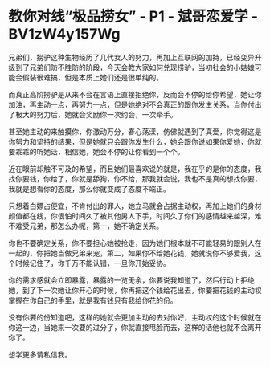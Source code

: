 # 教你对线“极品捞女” - P1 - 斌哥恋爱学 - BV1zW4y157Wg

兄弟们，捞驴这种生物经历了几代女人的努力，再加上互联网的加持，已经变异升级到了兄弟们防不胜防的阶段，今天会教大家如何兑现捞驴，当初社会的小姑娘可能会假装很难搞，但是本质上她们还是很单纯的。

而真正高阶捞驴是从来不会在言语上直接拒绝你，反而会不停的给你希望，她让你加油，再主动一点，再努力一点，但是她绝对不会真正的跟你发生关系，当你付出了极大的努力后，她就会奖励你一次约会，一次牵手。

甚至她主动的来触摸你，你激动万分，春心荡漾，仿佛就遇到了真爱，你觉得这是你努力和坚持的结果，但是她就只会跟你发生什么，她会跟你说如果你爱她，你就要乖乖的听她话，相信她，她会不停的让你看到一个个。

近在眼前却触不可及的希望，而且她们最喜欢说的就是，我在乎的是你的态度，我找你要钱，你给了，你就是舔狗，你不给，那我就会说，我也不是真的想找你要，我就是想看你的态度，那么你就变成了态度不端正。

只想着白嫖占便宜，不肯付出的罪人，她立马就会占据主动权，再加上她们的身材颜值都在线，你很怕时间久了被其他男人下手，时间久了你们的感情越来越深，难不难受兄弟，那怎么办呢，第一，她不确定关系。

你也不要确定关系，你不要担心她被抢走，因为她们根本就不可能轻易的跟别人在一起的，你把她当做兄弟来宠，第二，如果你不给她花钱，她就说你不够爱我，这个时候记住了，你千万不能认错，一旦你开始妥协。

你的需求感就会立即暴露，暴露的一览无余，你要说我知道了，然后行动上拒绝她，到了下一次她让你开心的时候，你再把这个钱给花出去，你要把花钱的主动权掌握在你自己的手里，就是我有钱只有我给你花的份。

没有你要的份知道吧，这样的她就会更加主动的去对你好，主动权的这个时候就在你这一边，当她来一次要的过分了，你就直接甩脸而去，这样的话他也就不会离开你了。

想学更多请私信我。